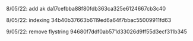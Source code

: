 
8/05/22: add ak da17cefbba88f80fdb363ca325e6124667cb3c40

8/05/22: indexing 34b40b37663b6119ed6a64f7bbac55009911fd63

9/05/22: remove flystring 94680f7ddf0ab571d33026d9ff55d3ecf311b345